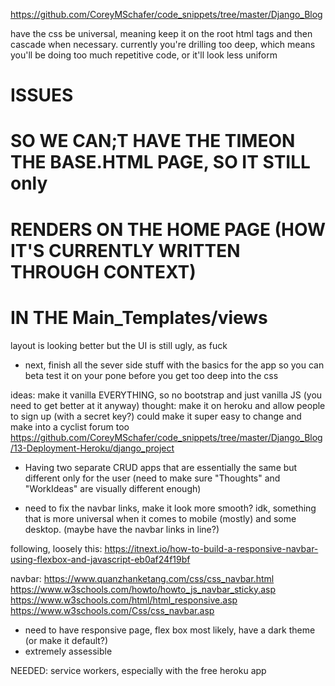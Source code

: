 https://github.com/CoreyMSchafer/code_snippets/tree/master/Django_Blog

have the css be universal, meaning keep it on the root html tags
and then cascade when necessary. currently you're drilling too deep, which
means you'll be doing too much repetitive code, or it'll look less
uniform

# ISSUES #
# SO WE CAN;T HAVE THE TIMEON THE BASE.HTML PAGE, SO IT STILL only
# RENDERS ON THE HOME PAGE (HOW IT'S CURRENTLY WRITTEN THROUGH CONTEXT)
# IN THE Main_Templates/views


layout is looking better but the UI is still ugly, as fuck

- next, finish all the sever side stuff with the basics for the app
so you can beta test it on your pone before you get too deep into the
css



ideas: make it vanilla EVERYTHING, so no bootstrap and just vanilla JS (you need to get better at it anyway)
thought: make it on heroku and allow people to sign up (with a secret key?)
could make it super easy to change and make into a cyclist forum too
https://github.com/CoreyMSchafer/code_snippets/tree/master/Django_Blog/13-Deployment-Heroku/django_project

- Having two separate CRUD apps that are essentially the same
  but different only for the user
  (need to make sure "Thoughts" and "WorkIdeas" are visually different enough)


- need to fix the navbar links, make it look more smooth? idk, something that is more universal when it comes to
mobile (mostly) and some desktop. (maybe have the navbar links in line?)

following, loosely this: https://itnext.io/how-to-build-a-responsive-navbar-using-flexbox-and-javascript-eb0af24f19bf


navbar:
https://www.quanzhanketang.com/css/css_navbar.html
https://www.w3schools.com/howto/howto_js_navbar_sticky.asp
https://www.w3schools.com/html/html_responsive.asp
https://www.w3schools.com/Css/css_navbar.asp





- need to have responsive page, flex box most likely, have a dark theme (or make it default?)
- extremely assessible



NEEDED:
service workers, especially with the free heroku app
